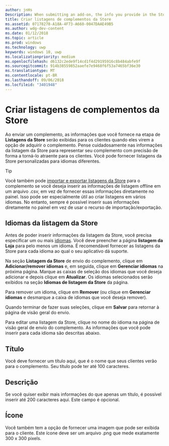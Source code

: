 ```yaml
---
author: jnHs
Description: When submitting an add-on, the info you provide in the Store listings step will be displayed to your customers.
title: Criar listagens de complementos da Store
ms.assetid: 07178278-A18A-4F73-A660-0047DAAE49B5
ms.author: wdg-dev-content
ms.date: 01/12/2018
ms.topic: article
ms.prod: windows
ms.technology: uwp
keywords: windows 10, uwp
ms.localizationpriority: medium
ms.openlocfilehash: d6132c2ede9f14cd1f4d29195916c8b484abfe9f
ms.sourcegitcommit: 914b38559852aaefe7e9468f6f53a7465bf36e30
ms.translationtype: MT
ms.contentlocale: pt-BR
ms.lasthandoff: 09/06/2018
ms.locfileid: "3401948"
---
```

# <a name="create-add-on-store-listings"></a>Criar listagens de complementos da Store


Ao enviar um complemento, as informações que você fornece na etapa de **Listagens da Store** serão exibidas para os clientes quando eles virem a opção de adquirir o complemento. Pense cuidadosamente nas informações da listagem da Store para representar seu complemento com precisão de forma a torná-lo atraente para os clientes. Você pode fornecer listagens da Store personalizadas para idiomas diferentes.

> [!TIP]
> Você também pode [importar e exportar listagens da Store](import-and-export-store-listings.md) para o complemento se você deseja inserir as informações de listagem offline em um arquivo .csv, em vez de fornecer essas informações diretamente no painel. Isso pode ser especialmente útil ao criar listagens em vários idiomas. No entanto, sempre é possível inserir suas informações diretamente no painel em vez de usar o recurso de importação/exportação.


## <a name="store-listing-languages"></a>Idiomas da listagem da Store

Antes de poder inserir informações da listagem da Store, você precisa especificar um ou mais [idiomas](supported-languages.md). Você deve preencher a página **listagem da Loja** para pelo menos um idioma. É recomendável fornecer as listagens da Store para cada idioma ao qual o seu aplicativo dá suporte.

Na seção **Listagem da Store** de envio do complemento, clique em **Adicionar/remover idiomas** e, em seguida, clique em **Gerenciar idiomas** na próxima página. Marque as caixas de seleção dos idiomas que você deseja adicionar e depois clique em **Atualizar**. Os idiomas selecionados serão exibidos na seção **Idiomas de listagem da Store** da página.

Para remover um idioma, clique em **Remover** (ou clique em **Gerenciar idiomas** e desmarque a caixa de idiomas que você deseja remover). 

Quando terminar de fazer suas seleções, clique em **Salvar** para retornar à página de visão geral do envio.

Para editar uma listagem da Store, clique no nome do idioma na página de visão geral de envio do complemento. As informações que você pode inserir para cada idioma são descritas abaixo.

## <a name="title"></a>Título

Você deve fornecer um título aqui, que é o nome que seus clientes verão para o complemento. Seu título pode ter até 100 caracteres.

## <a name="description"></a>Descrição

Se você quiser exibir mais informações do que apenas um título, é possível inserir até 200 caracteres aqui. Este campo é opcional.

## <a name="icon"></a>Ícone

Você também tem a opção de fornecer uma imagem que pode ser exibida para o cliente. Este ícone deve ser um arquivo .png que mede exatamente 300 x 300 pixels.

 

 




